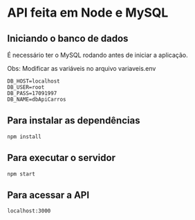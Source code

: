 # API feita em Node e MySQL

## Iniciando o banco de dados

É necessário ter o MySQL rodando antes de iniciar a aplicação.

Obs: Modificar as variáveis no arquivo variaveis.env

    DB_HOST=localhost
    DB_USER=root
    DB_PASS=17091997
    DB_NAME=dbApiCarros

## Para instalar as dependências

    npm install

## Para executar o servidor

    npm start

## Para acessar a API

    localhost:3000
